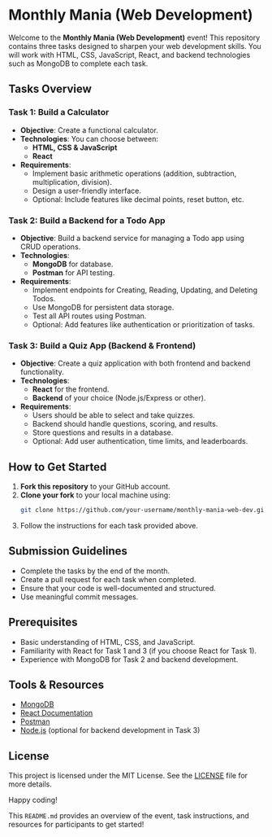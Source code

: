 # Monthly Mania (Web Development)

Welcome to the **Monthly Mania (Web Development)** event! This repository contains three tasks designed to sharpen your web development skills. You will work with HTML, CSS, JavaScript, React, and backend technologies such as MongoDB to complete each task.

## Tasks Overview

### Task 1: Build a Calculator
- **Objective**: Create a functional calculator.
- **Technologies**: You can choose between:
  - **HTML, CSS & JavaScript**
  - **React**
- **Requirements**:
  - Implement basic arithmetic operations (addition, subtraction, multiplication, division).
  - Design a user-friendly interface.
  - Optional: Include features like decimal points, reset button, etc.

### Task 2: Build a Backend for a Todo App
- **Objective**: Build a backend service for managing a Todo app using CRUD operations.
- **Technologies**:
  - **MongoDB** for database.
  - **Postman** for API testing.
- **Requirements**:
  - Implement endpoints for Creating, Reading, Updating, and Deleting Todos.
  - Use MongoDB for persistent data storage.
  - Test all API routes using Postman.
  - Optional: Add features like authentication or prioritization of tasks.

### Task 3: Build a Quiz App (Backend & Frontend)
- **Objective**: Create a quiz application with both frontend and backend functionality.
- **Technologies**:
  - **React** for the frontend.
  - **Backend** of your choice (Node.js/Express or other).
- **Requirements**:
  - Users should be able to select and take quizzes.
  - Backend should handle questions, scoring, and results.
  - Store questions and results in a database.
  - Optional: Add user authentication, time limits, and leaderboards.

## How to Get Started

1. **Fork this repository** to your GitHub account.
2. **Clone your fork** to your local machine using:
   ```bash
   git clone https://github.com/your-username/monthly-mania-web-dev.git
   ```
3. Follow the instructions for each task provided above.

## Submission Guidelines

- Complete the tasks by the end of the month.
- Create a pull request for each task when completed.
- Ensure that your code is well-documented and structured.
- Use meaningful commit messages.

## Prerequisites

- Basic understanding of HTML, CSS, and JavaScript.
- Familiarity with React for Task 1 and 3 (if you choose React for Task 1).
- Experience with MongoDB for Task 2 and backend development.

## Tools & Resources

- [MongoDB](https://www.mongodb.com/)
- [React Documentation](https://reactjs.org/)
- [Postman](https://www.postman.com/)
- [Node.js](https://nodejs.org/) (optional for backend development in Task 3)

## License

This project is licensed under the MIT License. See the [LICENSE](LICENSE) file for more details.

Happy coding!


This `README.md` provides an overview of the event, task instructions, and resources for participants to get started!

